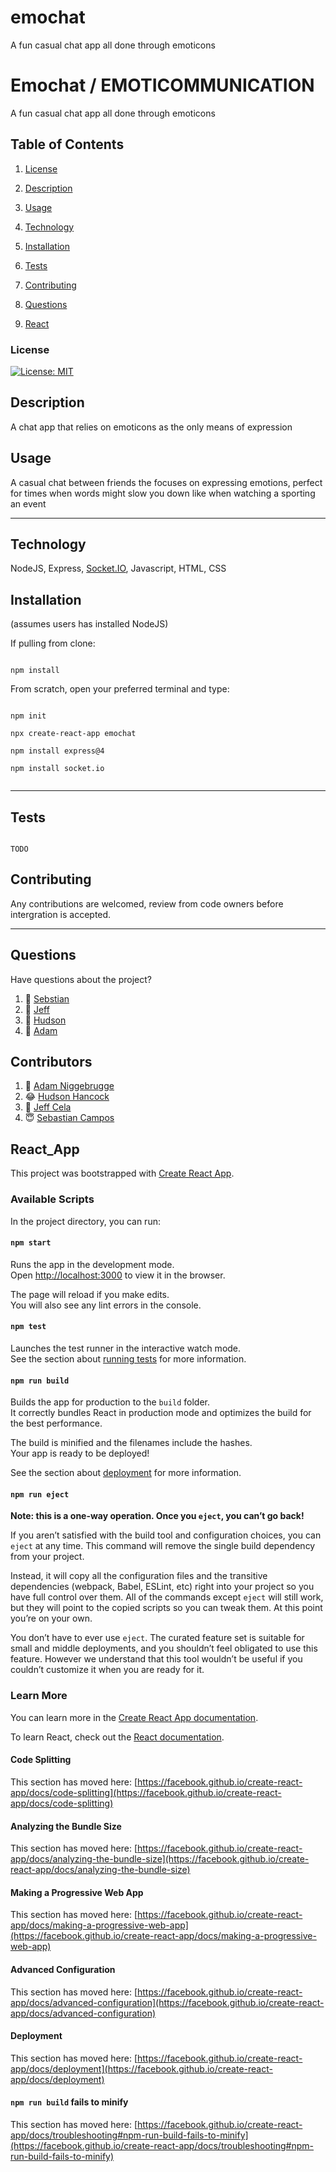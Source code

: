 # emochat
A fun casual chat app all done through emoticons 

# Emochat / EMOTICOMMUNICATION
 
A fun casual chat app all done through emoticons 

## Table of Contents

1. [License](#License)

2. [Description](#Description)

3. [Usage](#Usage)

4. [Technology](#Technology)

5. [Installation](#Installation)

6. [Tests](#Tests)

7. [Contributing](#Contributing)

8. [Questions](#Questions)

9. [React](#React_App)


### License

[![License: MIT](https://img.shields.io/badge/License-MIT-yellow.svg)](https://opensource.org/licenses/MIT)

## Description

A chat app that relies on emoticons as the only means of expression

## Usage

A casual chat between friends the focuses on expressing emotions, perfect for times when words might slow you down like when watching a sporting an event

_ _ _ _

## Technology

NodeJS, Express, [Socket.IO](https://socket.io/), Javascript, HTML, CSS

## Installation

(assumes users has installed NodeJS)

If pulling from clone:
```

npm install

```

From scratch, open your preferred terminal and type:

```

npm init

npx create-react-app emochat

npm install express@4

npm install socket.io


```

_ _ _ _

## Tests

```

TODO

```
## Contributing

Any contributions are welcomed, review from code owners before intergration is accepted.

_ _ _ _

## Questions

Have questions about the project? 

1. :email: [Sebstian](mailto:seb.campos03@gmail.com)
2. :email: [Jeff](mailto:jeffcela@gmail.com)
3. :email: [Hudson](mailto:hudsonhancock@gmail.com)
4. :email: [Adam](mailto:adam.niggebrugge@gmail.com)



## Contributors

1. :hand_over_mouth: [Adam Niggebrugge](https://github.com/adam-niggebrugge)
2. :joy: [Hudson Hancock](https://github.com/hudsonhancock)
3. :money_mouth_face: [Jeff Cela](https://github.com/jeffcela)
4. :innocent: [Sebastian Campos](https://github.com/scampos321)


## React_App

This project was bootstrapped with [Create React App](https://github.com/facebook/create-react-app).

### Available Scripts

In the project directory, you can run:

#### `npm start`

Runs the app in the development mode.\
Open [http://localhost:3000](http://localhost:3000) to view it in the browser.

The page will reload if you make edits.\
You will also see any lint errors in the console.

#### `npm test`

Launches the test runner in the interactive watch mode.\
See the section about [running tests](https://facebook.github.io/create-react-app/docs/running-tests) for more information.

#### `npm run build`

Builds the app for production to the `build` folder.\
It correctly bundles React in production mode and optimizes the build for the best performance.

The build is minified and the filenames include the hashes.\
Your app is ready to be deployed!

See the section about [deployment](https://facebook.github.io/create-react-app/docs/deployment) for more information.

#### `npm run eject`

**Note: this is a one-way operation. Once you `eject`, you can’t go back!**

If you aren’t satisfied with the build tool and configuration choices, you can `eject` at any time. This command will remove the single build dependency from your project.

Instead, it will copy all the configuration files and the transitive dependencies (webpack, Babel, ESLint, etc) right into your project so you have full control over them. All of the commands except `eject` will still work, but they will point to the copied scripts so you can tweak them. At this point you’re on your own.

You don’t have to ever use `eject`. The curated feature set is suitable for small and middle deployments, and you shouldn’t feel obligated to use this feature. However we understand that this tool wouldn’t be useful if you couldn’t customize it when you are ready for it.

### Learn More

You can learn more in the [Create React App documentation](https://facebook.github.io/create-react-app/docs/getting-started).

To learn React, check out the [React documentation](https://reactjs.org/).

#### Code Splitting

This section has moved here: [https://facebook.github.io/create-react-app/docs/code-splitting](https://facebook.github.io/create-react-app/docs/code-splitting)

#### Analyzing the Bundle Size

This section has moved here: [https://facebook.github.io/create-react-app/docs/analyzing-the-bundle-size](https://facebook.github.io/create-react-app/docs/analyzing-the-bundle-size)

#### Making a Progressive Web App

This section has moved here: [https://facebook.github.io/create-react-app/docs/making-a-progressive-web-app](https://facebook.github.io/create-react-app/docs/making-a-progressive-web-app)

#### Advanced Configuration

This section has moved here: [https://facebook.github.io/create-react-app/docs/advanced-configuration](https://facebook.github.io/create-react-app/docs/advanced-configuration)

#### Deployment

This section has moved here: [https://facebook.github.io/create-react-app/docs/deployment](https://facebook.github.io/create-react-app/docs/deployment)

#### `npm run build` fails to minify

This section has moved here: [https://facebook.github.io/create-react-app/docs/troubleshooting#npm-run-build-fails-to-minify](https://facebook.github.io/create-react-app/docs/troubleshooting#npm-run-build-fails-to-minify)
